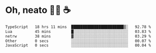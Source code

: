 # Oh, neato 🧑‍💻 ☕

<!--START_SECTION:waka-->

```txt
TypeScript   18 hrs 11 mins  ███████████████████████▒░   92.78 %
Lua          45 mins         █░░░░░░░░░░░░░░░░░░░░░░░░   03.83 %
netrw        38 mins         ▓░░░░░░░░░░░░░░░░░░░░░░░░   03.29 %
Other        0 secs          ░░░░░░░░░░░░░░░░░░░░░░░░░   00.07 %
JavaScript   0 secs          ░░░░░░░░░░░░░░░░░░░░░░░░░   00.04 %
```

<!--END_SECTION:waka-->
